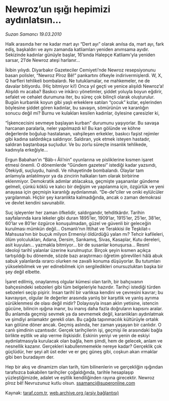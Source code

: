 # Newroz’un ışığı hepimizi aydınlatsın...

*Suzan Samancı 19.03.2010*

<div class="yazi"><p>Halk arasında her ne kadar mart ayı “Dert ayı” olarak anılsa da, mart ayı, fark ediş, başkaldırı ve aynı zamanda katliamları yeniden anımsama ayıdır. Sekizinde kadınlar günüyle başlar, 16’sında Halepçe Katliamı’yla yeniden sarsar, 21’de Newroz ateşi harlanır...</p>
<p>İkibin yılıydı. Diyarbakır Gazeteciler Cemiyeti’nde Newroz resepsiyonunu basan polisler, “Newroz Pîroz Bê!” pankartını öfkeyle indirivermişlerdi. W, X, Q harfleri tehlikeli bombalardı. Ne tutuklamalar, ne mahkemeler, ne de davalar bitiyordu. (Hiç bitmiyor ki!) Onca yıl geçti ve yenice alışıldı Newroz’a! Alışıldı mı acaba? Baskıcı ve inkârcı yönetimler, şiddet yoluyla boyun eğdirir, sefalet ve cehalet durumuna iter, bu süreç çok bilinçli olarak oluşturulur. Bugün kurbanlık koyun gibi yaşlı erkeklere satılan “çocuk” kızlar, eşlerinden böylesine şiddet gören kadınlar, bu savaşın, sömürünün ve karanlığın sonucu değil mi? Burnu ve kulakları kesilen kadınlar, öylesine çaresizler ki,</p>
<p>“İşkencecisini sevmeye başlayan kurban” durumunu yaşıyorlar. Bu savaşa harcanan paralarla, neler yapılmazdı ki! Bu kan gölünde ve köhne değerlerde boğulup hastalanan, vahşileşen erkekler, baskıcı faşist rejimler gibi kadına saldırdıkça saldırıyor. Saldıran, yok etmek isteyen hastadır, saldıran baştanbaşa suçludur. Ve bu zorlu süreçte insanlık tehlikede, kadınıyla erkeğiyle...</p>
<p>Ergun Babahan’ın “Bâb-ı Âli’nin” oyunlarına ve pisliklerine kısmen işaret etmesi önemli. O dönemlerde “Gündem gazetesi” istediği kadar yazsındı, Ötekiydi, suçluydu, haindi. Ve nihayetinde bombalandı. Olaylar tam anlamıyla anlatılmıyor ya da zincirin halkaları tam olarak birbirine eklenmiyor. Demokratik adımlar atılacaksa, geçmişte yaşananlar gündeme gelmeli, çünkü köklü ve kalıcı bir değişim ve yapılanma için, özgürlük ve yeni anayasa için geçmişin karanlığı aydınlanmalı. “De-de”ciler ve oniki eylülcüler yargılanmalı. Hiçbir şey karanlıkta kalmadığında, ancak o zaman demokrasi ve devlet kendini savunabilir.</p>
<p>Suç işleyenler her zaman öfkelidir, saldırgandır, tehditkârdır. Tarihin sayfalarında kara lekeler gibi duran 1895’ler, 1909’lar, 1915’ler, 25’ler, 38’ler, 60’lar ve 80’ler özgürce konuşulmadan, güzel ve güvenli bir geleceğin kurulması mümkün değil... Osmanlı’nın İttihat ve Terakkisi ile Teşkilat-ı Mahsusa’nın bir buçuk milyon Ermeniyi öldürdüğü yalan mı? Tehcir kafileleri, ölüm yolculukları, Adana, Dersim, Sarıkamış, Sivas, Kasaplar, Kutu dereleri, asit kuyuları... yazmakla bitmiyor... bir de susanlar konuşursa... Resmî ideoloji tarihî yalanlar üzerine kurulmuştur. Birçok şeyin kısmen açıkça tartışıldığı bu dönemde, sözde bazı araştırmacı öğretim görevlileri hâlâ abuk sabuk yalanlarda ısrarcı olurken ne zavallı konuma düşüyorlar. Bu tutumları yükselebilmek ve yer edinebilmek için sergiledikleri onursuzluktan başka bir şey değil elbette.</p>
<p>İşaret edilmiş, onaylanmış olgular kümesi olan tarih, bir bahçıvanın bahçesindeki sebzeleri gibi tüm belgeleriyle hazırdır. Tarihçi istediği türden sebzeleri seçip pişirir. İnsan tarihî bir varlıksa kendini ve çevresini kavrar; bu kavrayışın, olgular ile değerler arasında yanlış bir karşıtlık ve yanlış ayrıma sürüklenmesi de olası değil midir? Dolayısıyla insan aklın yetisine, istencin gücüne, bilincin ışığına inanır, bu inanış daha fazla doğruların kapısını aralar. Bu anlamda geçmişi sevmek ya da sevmemek değil, karanlıkları aydınlatmak ve şimdiyi anlamaktır gerekli olan. Bu çağda tapınmacılık kültürüyle ortalık kan gölüne döner ancak. Geçmiş aslında, her zaman yaşayan bir canlıdır. O canlı şimdinin uzantısıdır. Gerçek tarihçilerin işi, geçmişi ile arasındaki bağla birlikte eşitlik ve alıp verme ilişkisidir. Eskinin yeniyi ve yenin de eskiyi aydınlatmasıyla kurulacak olan bağla, hem şimdi, hem de gelecek, anlam ve nesnellik kazanır. Gerçekleri kabullenmemekle nereye kadar? Gerçeklik çok güçlüdür, her şeyi alt üst eder ve er geç güneş gibi, coşkun akan ırmaklar gibi ben buradayım der.</p>
<p>Hep bir akış ve dinamizm olan tarih, tüm bilinenlerin ve gerçekliğin ışığından tarafsızca bakabilen tarihçiler çoğaldığında, tarihle hesaplaşıp yüzleştiğimizde, adalet ve eşitlik kendiliğinden rayına girecektir. Newroz pîroz bê! Nevruzunuz kutlu olsun. <a href="mailto:ssamanci@superonline.com">ssamanci@superonline.com</a></p>
</div>

Kaynak: [taraf.com.tr](http://www.taraf.com.tr:80/makale/10525.htm), [web.archive.org (arşiv bağlantısı)](http://web.archive.org/web/20100322195152/http://www.taraf.com.tr:80/makale/10525.htm)
